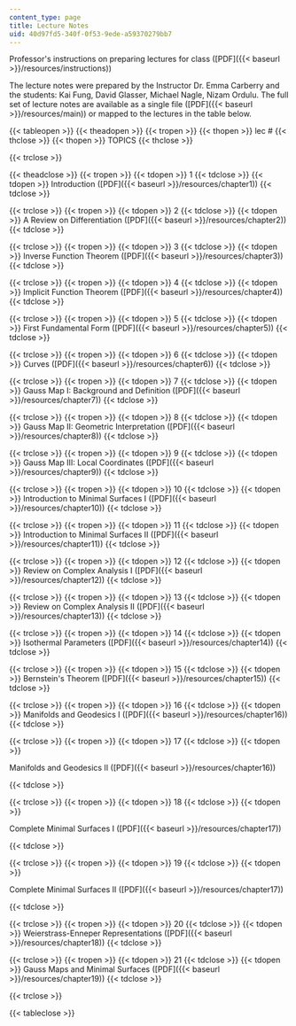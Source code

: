 ```yaml
---
content_type: page
title: Lecture Notes
uid: 40d97fd5-340f-0f53-9ede-a59370279bb7
---
```


Professor's instructions on preparing lectures for class ([PDF]({{< baseurl >}}/resources/instructions))

The lecture notes were prepared by the Instructor Dr. Emma Carberry and the students: Kai Fung, David Glasser, Michael Nagle, Nizam Ordulu. The full set of lecture notes are available as a single file ([PDF]({{< baseurl >}}/resources/main)) or mapped to the lectures in the table below.

{{< tableopen >}}
{{< theadopen >}}
{{< tropen >}}
{{< thopen >}}
lec #
{{< thclose >}}
{{< thopen >}}
TOPICS
{{< thclose >}}

{{< trclose >}}

{{< theadclose >}}
{{< tropen >}}
{{< tdopen >}}
1
{{< tdclose >}}
{{< tdopen >}}
Introduction ([PDF]({{< baseurl >}}/resources/chapter1))
{{< tdclose >}}

{{< trclose >}}
{{< tropen >}}
{{< tdopen >}}
2
{{< tdclose >}}
{{< tdopen >}}
A Review on Differentiation ([PDF]({{< baseurl >}}/resources/chapter2))
{{< tdclose >}}

{{< trclose >}}
{{< tropen >}}
{{< tdopen >}}
3
{{< tdclose >}}
{{< tdopen >}}
Inverse Function Theorem ([PDF]({{< baseurl >}}/resources/chapter3))
{{< tdclose >}}

{{< trclose >}}
{{< tropen >}}
{{< tdopen >}}
4
{{< tdclose >}}
{{< tdopen >}}
Implicit Function Theorem ([PDF]({{< baseurl >}}/resources/chapter4))
{{< tdclose >}}

{{< trclose >}}
{{< tropen >}}
{{< tdopen >}}
5
{{< tdclose >}}
{{< tdopen >}}
First Fundamental Form ([PDF]({{< baseurl >}}/resources/chapter5))
{{< tdclose >}}

{{< trclose >}}
{{< tropen >}}
{{< tdopen >}}
6
{{< tdclose >}}
{{< tdopen >}}
Curves ([PDF]({{< baseurl >}}/resources/chapter6))
{{< tdclose >}}

{{< trclose >}}
{{< tropen >}}
{{< tdopen >}}
7
{{< tdclose >}}
{{< tdopen >}}
Gauss Map I: Background and Definition ([PDF]({{< baseurl >}}/resources/chapter7))
{{< tdclose >}}

{{< trclose >}}
{{< tropen >}}
{{< tdopen >}}
8
{{< tdclose >}}
{{< tdopen >}}
Gauss Map II: Geometric Interpretation ([PDF]({{< baseurl >}}/resources/chapter8))
{{< tdclose >}}

{{< trclose >}}
{{< tropen >}}
{{< tdopen >}}
9
{{< tdclose >}}
{{< tdopen >}}
Gauss Map III: Local Coordinates ([PDF]({{< baseurl >}}/resources/chapter9))
{{< tdclose >}}

{{< trclose >}}
{{< tropen >}}
{{< tdopen >}}
10
{{< tdclose >}}
{{< tdopen >}}
Introduction to Minimal Surfaces I ([PDF]({{< baseurl >}}/resources/chapter10))
{{< tdclose >}}

{{< trclose >}}
{{< tropen >}}
{{< tdopen >}}
11
{{< tdclose >}}
{{< tdopen >}}
Introduction to Minimal Surfaces II ([PDF]({{< baseurl >}}/resources/chapter11))
{{< tdclose >}}

{{< trclose >}}
{{< tropen >}}
{{< tdopen >}}
12
{{< tdclose >}}
{{< tdopen >}}
Review on Complex Analysis I ([PDF]({{< baseurl >}}/resources/chapter12))
{{< tdclose >}}

{{< trclose >}}
{{< tropen >}}
{{< tdopen >}}
13
{{< tdclose >}}
{{< tdopen >}}
Review on Complex Analysis II ([PDF]({{< baseurl >}}/resources/chapter13))
{{< tdclose >}}

{{< trclose >}}
{{< tropen >}}
{{< tdopen >}}
14
{{< tdclose >}}
{{< tdopen >}}
Isothermal Parameters ([PDF]({{< baseurl >}}/resources/chapter14))
{{< tdclose >}}

{{< trclose >}}
{{< tropen >}}
{{< tdopen >}}
15
{{< tdclose >}}
{{< tdopen >}}
Bernstein's Theorem ([PDF]({{< baseurl >}}/resources/chapter15))
{{< tdclose >}}

{{< trclose >}}
{{< tropen >}}
{{< tdopen >}}
16
{{< tdclose >}}
{{< tdopen >}}
Manifolds and Geodesics I ([PDF]({{< baseurl >}}/resources/chapter16))
{{< tdclose >}}

{{< trclose >}}
{{< tropen >}}
{{< tdopen >}}
17
{{< tdclose >}}
{{< tdopen >}}


Manifolds and Geodesics II ([PDF]({{< baseurl >}}/resources/chapter16))


{{< tdclose >}}

{{< trclose >}}
{{< tropen >}}
{{< tdopen >}}
18
{{< tdclose >}}
{{< tdopen >}}


Complete Minimal Surfaces I ([PDF]({{< baseurl >}}/resources/chapter17))


{{< tdclose >}}

{{< trclose >}}
{{< tropen >}}
{{< tdopen >}}
19
{{< tdclose >}}
{{< tdopen >}}


Complete Minimal Surfaces II ([PDF]({{< baseurl >}}/resources/chapter17))


{{< tdclose >}}

{{< trclose >}}
{{< tropen >}}
{{< tdopen >}}
20
{{< tdclose >}}
{{< tdopen >}}
Weierstrass-Enneper Representations ([PDF]({{< baseurl >}}/resources/chapter18))
{{< tdclose >}}

{{< trclose >}}
{{< tropen >}}
{{< tdopen >}}
21
{{< tdclose >}}
{{< tdopen >}}
Gauss Maps and Minimal Surfaces ([PDF]({{< baseurl >}}/resources/chapter19))
{{< tdclose >}}

{{< trclose >}}

{{< tableclose >}}